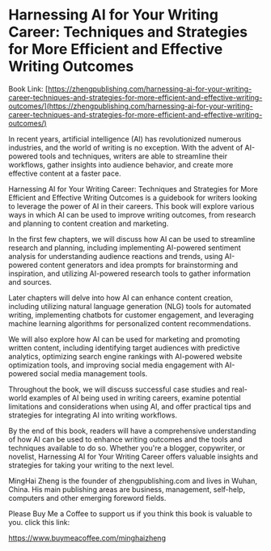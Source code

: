 # Harnessing AI for Your Writing Career: Techniques and Strategies for More Efficient and Effective Writing Outcomes

Book Link: [https://zhengpublishing.com/harnessing-ai-for-your-writing-career-techniques-and-strategies-for-more-efficient-and-effective-writing-outcomes/](https://zhengpublishing.com/harnessing-ai-for-your-writing-career-techniques-and-strategies-for-more-efficient-and-effective-writing-outcomes/)

In recent years, artificial intelligence (AI) has revolutionized numerous industries, and the world of writing is no exception. With the advent of AI-powered tools and techniques, writers are able to streamline their workflows, gather insights into audience behavior, and create more effective content at a faster pace.

Harnessing AI for Your Writing Career: Techniques and Strategies for More Efficient and Effective Writing Outcomes is a guidebook for writers looking to leverage the power of AI in their careers. This book will explore various ways in which AI can be used to improve writing outcomes, from research and planning to content creation and marketing.

In the first few chapters, we will discuss how AI can be used to streamline research and planning, including implementing AI-powered sentiment analysis for understanding audience reactions and trends, using AI-powered content generators and idea prompts for brainstorming and inspiration, and utilizing AI-powered research tools to gather information and sources.

Later chapters will delve into how AI can enhance content creation, including utilizing natural language generation (NLG) tools for automated writing, implementing chatbots for customer engagement, and leveraging machine learning algorithms for personalized content recommendations.

We will also explore how AI can be used for marketing and promoting written content, including identifying target audiences with predictive analytics, optimizing search engine rankings with AI-powered website optimization tools, and improving social media engagement with AI-powered social media management tools.

Throughout the book, we will discuss successful case studies and real-world examples of AI being used in writing careers, examine potential limitations and considerations when using AI, and offer practical tips and strategies for integrating AI into writing workflows.

By the end of this book, readers will have a comprehensive understanding of how AI can be used to enhance writing outcomes and the tools and techniques available to do so. Whether you're a blogger, copywriter, or novelist, Harnessing AI for Your Writing Career offers valuable insights and strategies for taking your writing to the next level.

MingHai Zheng is the founder of zhengpublishing.com and lives in Wuhan, China. His main publishing areas are business, management, self-help, computers and other emerging foreword fields.

Please Buy Me a Coffee to support us if you think this book is valuable to you. click this link:

https://www.buymeacoffee.com/minghaizheng
